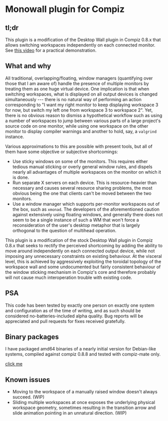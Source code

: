 Monowall plugin for Compiz
==========================

tl;dr
-----

This plugin is a modification of the Desktop Wall plugin in Compiz 0.8.x that allows switching workspaces independently on each connected monitor. See [this video](https://www.youtube.com/watch?v=Uikx_2Y6CbQ) for a practical demonstration.

What and why
------------

All traditional, overlapping/floating, window managers (quantifying over those that I am aware of) handle the presence of multiple monitors by treating them as one huge virtual device.
One implication is that when switching workspaces, what is displayed on all 
output devices is changed simultaneously --- there is no natural way of performing an action corresponding to "I want my right monitor to keep displaying workspace 3 for now, but switch my left one from workspace 3 to workspace 2".
Yet, there is no obvious reason to dismiss a hypothetical workflow such as using a number of workspaces to jump between various parts of a large project's source code on one monitor, while using one workspace on the other monitor to display compiler warnings and another to hold, say, a `valgrind` instance.

Various approximations to this are possible with present tools, but all of them have some objective or subjective shortcomings:

 * Use sticky windows on some of the monitors. This requires either tedious manual sticking or overly general window rules, and dispels nearly all advantages of multiple workspaces on the monitor on which it is done.
 * Run separate X servers on each device. This is resource-heavier than necessary and causes several resource sharing problems, the most obvious being the one that clients can't be moved between the two monitors.
 * Use a window manager which supports per-monitor workspaces out of the box, such as `xmonad`. The developers of the aforementioned caution against extensively using floating windows, and generally there does not seem to be a single instance of such a WM that won't force a reconsideration of the user's desktop metaphor that is largely orthogonal to the question of multihead operation.

This plugin is a modification of the stock Desktop Wall plugin in Compiz 0.8.x that seeks to rectify the perceived shortcoming by adding the ability to move around independently on each connected output device, while not imposing any unnecessary constraints on existing behaviour. At the visceral level, this is achieved by aggressively exploiting the toroidal topology of the workspace wall and some undocumented but fairly consistent behaviour of the window sticking mechanism in Compiz's core and therefore probably will not cause much interoperation trouble with existing code.

PSA
---

This code has been tested by exactly one person on exactly one system and configuration as of the time of writing, and as such should be considered no-batteries-included alpha quality. Bug reports will be appreciated and pull requests for fixes received gratefully.

Binary packages
---------------

I have packaged amd64 binaries of a nearly initial version for Debian-like systems, compiled against compiz 0.8.8 and tested with compiz-mate only.

[click me](http://twilightro.kafuka.org/%7Eblackhole89/files/compiz-monowall_0.1.1+20140119-1_amd64.deb)

Known issues
------------

 * Moving to the workspace of a manually raised window doesn't always succeed. (WIP)
 * Sliding multiple workspaces at once exposes the underlying physical workspace geometry, sometimes resulting in the transition arrow and slide animation pointing in an unnatural direction. (WIP)

